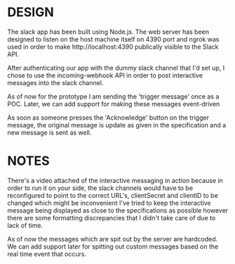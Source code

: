 DESIGN
=======
The slack app has been built using Node.js. The web server
has been designed to listen on the host machine itself on 4390 port
and ngrok was used in order to make http://localhost:4390 publically
visible to the Slack API.

After authenticating our app with the dummy slack channel that I'd
set up, I chose to use the incoming-webhook API in order to post 
interactive messages into the slack channel.

As of now for the prototype I am sending the 'trigger message' once 
as a POC. Later, we can add support for making these messages event-driven

As soon as someone presses the 'Acknowledge' button on the trigger message,
the original message is update as given in the specification and a new message
is sent as well. 

NOTES
======

There's a video attached of the interactive messaging in action because 
in order to run it on your side, the slack channels would have to be reconfigured 
to point to the correct URL's, clientSecret and clientID to be changed which might 
be inconvenient
I've tried to keep the interactive message being displayed as close
to the specifications as possible however there are some formatting discrepancies
that I didn't take care of due to lack of time. 

As of now the messages which are spit out by the server are hardcoded. We can 
add support later for spitting out custom messages based on the real time event that
occurs.
 
